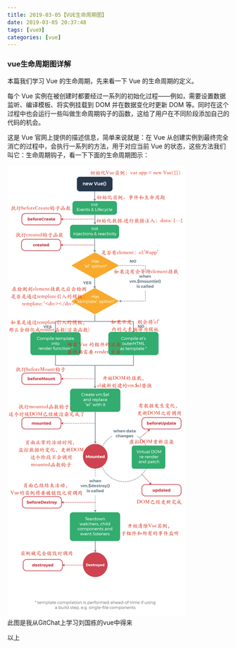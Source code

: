 ```yaml
---
title: 2019-03-05【VUE生命周期图】
date: 2019-03-05 20:37:48
tags: [vue》]
categories: [vue]
---
```


### vue生命周期图详解  

本篇我们学习 Vue 的生命周期，先来看一下 Vue 的生命周期的定义。  

  每个 Vue 实例在被创建时都要经过一系列的初始化过程——例如，需要设置数据监听、编译模板、将实例挂载到 DOM 并在数据变化时更新 DOM 等。同时在这个过程中也会运行一些叫做生命周期钩子的函数，这给了用户在不同阶段添加自己的代码的机会。 

这是 Vue 官网上提供的描述信息，简单来说就是：在 Vue 从创建实例到最终完全消亡的过程中，会执行一系列的方法，用于对应当前 Vue 的状态，这些方法我们叫它：生命周期钩子，看一下下面的生命周期图示：

![vue生命周期图](https://github.com/AsaZws/Duck-leg/blob/gh-pages/vue/images/e6ef7590-83f.jpg)  
此图是我从GitChat上学习刘国栋的vue中得来


以上